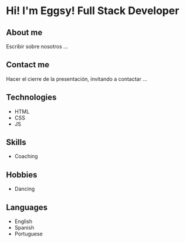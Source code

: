 # Hi! I'm Eggsy! Full Stack Developer


## About me
Escribir sobre nosotros ...

## Contact me
Hacer el cierre de la presentación, invitando a contactar ...

## Technologies
- HTML
- CSS
- JS

## Skills
- Coaching

## Hobbies
- Dancing

## Languages
- English
- Spanish
- Portuguese